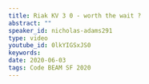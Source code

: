 ```yaml
---
title: Riak KV 3 0 - worth the wait ?
abstract: ""
speaker_id: nicholas-adams291
type: video
youtube_id: 0lkYIGSxJS0
keywords: 
date: 2020-06-03
tags: Code BEAM SF 2020
---
```


